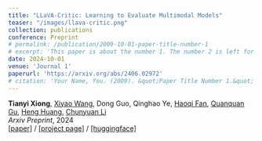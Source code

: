 ```yaml
---
title: "LLaVA-Critic: Learning to Evaluate Multimodal Models"
teaser: "/images/llava-critic.png"
collection: publications
conference: Preprint
# permalink: /publication/2009-10-01-paper-title-number-1
# excerpt: 'This paper is about the number 1. The number 2 is left for future work.'
date: 2024-10-01
venue: 'Journal 1'
paperurl: 'https://arxiv.org/abs/2406.02972'
# citation: 'Your Name, You. (2009). &quot;Paper Title Number 1.&quot; <i>Journal 1</i>. 1(1).'
---
```

**Tianyi Xiong**, [Xiyao Wang](https://si0wang.github.io/), Dong Guo, Qinghao Ye, [Haoqi Fan](https://haoqifan.github.io/), [Quanquan Gu](https://web.cs.ucla.edu/~qgu/), [Heng Huang](https://www.cs.umd.edu/~heng/), [Chunyuan Li](https://chunyuan.li/) <br/>
<i>Arxiv Preprint</i>, 2024 <br/>
[[paper]](https://arxiv.org/abs/2410.02712) / [[project page]](https://llava-vl.github.io/blog/2024-10-03-llava-critic/) / [[huggingface]](https://huggingface.co/collections/lmms-lab/llava-critic-66fe3ef8c6e586d8435b4af8)
